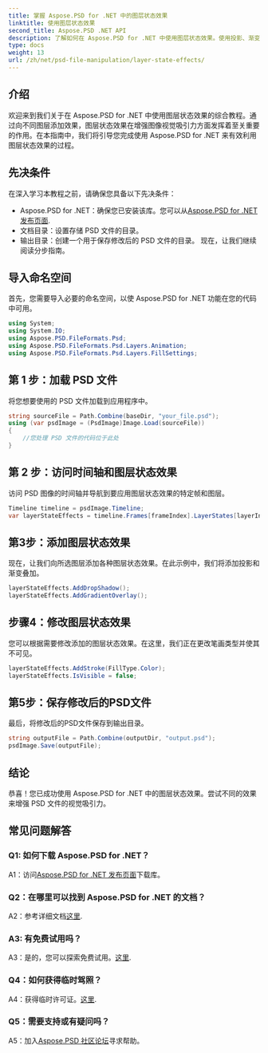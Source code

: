 ```yaml
---
title: 掌握 Aspose.PSD for .NET 中的图层状态效果
linktitle: 使用图层状态效果
second_title: Aspose.PSD .NET API
description: 了解如何在 Aspose.PSD for .NET 中使用图层状态效果。使用投影、渐变叠加等增强您的 PSD 文件。简单的教程指南。
type: docs
weight: 13
url: /zh/net/psd-file-manipulation/layer-state-effects/
---
```

## 介绍
欢迎来到我们关于在 Aspose.PSD for .NET 中使用图层状态效果的综合教程。通过向不同图层添加效果，图层状态效果在增强图像视觉吸引力方面发挥着至关重要的作用。在本指南中，我们将引导您完成使用 Aspose.PSD for .NET 来有效利用图层状态效果的过程。
## 先决条件
在深入学习本教程之前，请确保您具备以下先决条件：
-  Aspose.PSD for .NET：确保您已安装该库。您可以从[Aspose.PSD for .NET 发布页面](https://releases.aspose.com/psd/net/).
- 文档目录：设置存储 PSD 文件的目录。
- 输出目录：创建一个用于保存修改后的 PSD 文件的目录。
现在，让我们继续阅读分步指南。
## 导入命名空间
首先，您需要导入必要的命名空间，以使 Aspose.PSD for .NET 功能在您的代码中可用。
```csharp
using System;
using System.IO;
using Aspose.PSD.FileFormats.Psd;
using Aspose.PSD.FileFormats.Psd.Layers.Animation;
using Aspose.PSD.FileFormats.Psd.Layers.FillSettings;
```
## 第 1 步：加载 PSD 文件
将您想要使用的 PSD 文件加载到应用程序中。
```csharp
string sourceFile = Path.Combine(baseDir, "your_file.psd");
using (var psdImage = (PsdImage)Image.Load(sourceFile))
{
    //您处理 PSD 文件的代码位于此处
}
```
## 第 2 步：访问时间轴和图层状态效果
访问 PSD 图像的时间轴并导航到要应用图层状态效果的特定帧和图层。
```csharp
Timeline timeline = psdImage.Timeline;
var layerStateEffects = timeline.Frames[frameIndex].LayerStates[layerIndex].StateEffects;
```
## 第3步：添加图层状态效果
现在，让我们向所选图层添加各种图层状态效果。在此示例中，我们将添加投影和渐变叠加。
```csharp
layerStateEffects.AddDropShadow();
layerStateEffects.AddGradientOverlay();
```
## 步骤4：修改图层状态效果
您可以根据需要修改添加的图层状态效果。在这里，我们正在更改笔画类型并使其不可见。
```csharp
layerStateEffects.AddStroke(FillType.Color);
layerStateEffects.IsVisible = false;
```
## 第5步：保存修改后的PSD文件
最后，将修改后的PSD文件保存到输出目录。
```csharp
string outputFile = Path.Combine(outputDir, "output.psd");
psdImage.Save(outputFile);
```
## 结论

恭喜！您已成功使用 Aspose.PSD for .NET 中的图层状态效果。尝试不同的效果来增强 PSD 文件的视觉吸引力。

## 常见问题解答

### Q1: 如何下载 Aspose.PSD for .NET？

 A1：访问[Aspose.PSD for .NET 发布页面](https://releases.aspose.com/psd/net/)下载库。

### Q2：在哪里可以找到 Aspose.PSD for .NET 的文档？

 A2：参考详细文档[这里](https://reference.aspose.com/psd/net/).

### A3: 有免费试用吗？

 A3：是的，您可以探索免费试用。[这里](https://releases.aspose.com/).

### Q4：如何获得临时驾照？

 A4：获得临时许可证。[这里](https://purchase.aspose.com/temporary-license/).

### Q5：需要支持或有疑问吗？

 A5：加入[Aspose.PSD 社区论坛](https://forum.aspose.com/c/psd/34)寻求帮助。